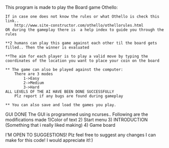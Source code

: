 This program is made to play the Board game Othello:
	
	If in case one does not know the rules or what Othello is check this
	link..
		http://www.site-constructor.com/othello/othellorules.html
 	OR during the gameplay there is  a help index to guide you through the rules
	
	**2 humans can play this game against each other til the board gets filled.. Then the winner is evaluated
	
	**The aim for each player is to play a valid move by typing the coordinates of the location you want to place your coin on the board
	
	** The game can also be played against the computer:
		There are 3 modes
			1->Easy
			2->Medium 
			3->Hard
	ALL LEVELS OF THE AI HAVE BEEN DONE SUCCESSFULLY
		Plz report if any bugs are found during gameplay
	
	** You can also save and load the games you play.
GUI DONE 
	The GUI is programmed using ncurses.. Following are the modifications made 
	1)Color of text
	2) Start menu
	3) INTRODUCTION (Something that i really liked making)
	4) Game board 

I'M OPEN TO SUGGESTIONS! 
	Plz feel free to suggest any changes I can make for this code! I would appreciate it!:)
